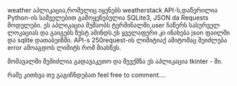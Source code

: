 weather აპლიკაცია,რომელიც იყენებს weatherstack API-ს,დაწერილია  Python-ის საშველებით გამოყენებულია  SQLite3, JSON da Requests მოდულები.
ეს აპლიკაცია მუშაობს ტერმინალში,user ჩაწერს სასურველ ლოკაციას და გაიგებს ზუსტ ამინდს.ეს ყველაფერი კი ინახება json ფაილში და sqlite დათაბეიზში.
API-s 250request-ის ლიმიტიაქ ამიტომაც შეიძლება error ამოაგდოს ლიმიტს რომ მიახწვს.

მომავალში შემიძლია გადავაკეთო და შევქმნა ეს აპლიკაცია tkinter - ში.

რამე კითხვა თუ გაგიჩნდებათ feel free to comment....
